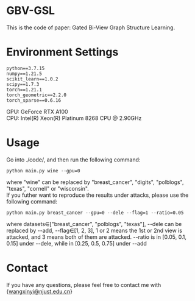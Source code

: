 # GBV-GSL
This is the code of paper: Gated Bi-View Graph Structure Learning.

# Environment Settings
```
python==3.7.15
numpy==1.21.5
scikit_learn==1.0.2
scipy==1.7.3
torch==1.21.1
torch_geometric==2.2.0
torch_sparse==0.6.16
```
GPU: GeForce RTX A100 \
CPU: Intel(R) Xeon(R) Platinum 8268 CPU @ 2.90GHz

# Usage
Go into ./code/, and then run the following command:
```
python main.py wine --gpu=0
```
where "wine" can be replaced by "breast_cancer", "digits", "polblogs", "texas", "cornell" or "wisconsin". \
If you futher want to reproduce the results under attacks, please use the following command:
```
python main.py breast_cancer --gpu=0 --dele --flag=1 --ratio=0.05
```
where datasets∈["breast_cancer", "polblogs", "texas"], --dele can be replaced by --add, --flag∈[1, 2, 3], 1 or 2 means the 1st or 2nd view is attacked, and 3 means both of them are attacked. --ratio is in [0.05, 0.1, 0.15] under --dele, while in [0.25, 0.5, 0.75] under --add

# Contact
If you have any questions, please feel free to contact me with {wangxinyi@njust.edu.cn}
